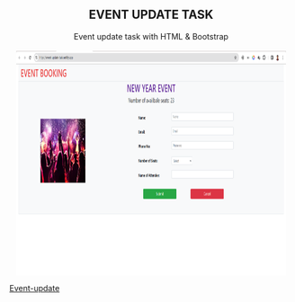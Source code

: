 <h2 align="center">EVENT UPDATE TASK </h2>

<p align="center"> Event update task with HTML & Bootstrap
<br>
 <br> <img align="center" src="./Asset/EVENT-UPDATE TASK.png" alt="" style="width: 30rem; height: 25rem" />
 <br>

<a href="https://event-update-task.netlify.app/" target="blank">Event-update</a>
</p>
<br>
 <br>

 

